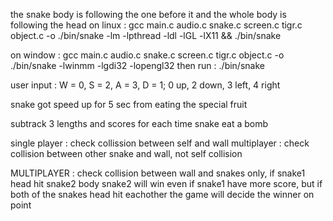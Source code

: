 the snake body is following the one before it and the whole body is following the head 
on linux :
gcc main.c audio.c snake.c screen.c tigr.c object.c -o ./bin/snake -lm -lpthread -ldl -lGL -lX11 && ./bin/snake

on window :
gcc main.c audio.c snake.c screen.c tigr.c object.c -o ./bin/snake -lwinmm -lgdi32 -lopengl32
then run :
./bin/snake 

user input : W = 0, S = 2, A = 3, D = 1;    0 up, 2 down, 3 left, 4 right

snake got speed up for 5 sec from eating the special fruit

subtrack 3 lengths and scores for each time snake eat a bomb

single player : check collission between self and wall
multiplayer : check collision between other snake and wall, not self collision

MULTIPLAYER : check collision between wall and snakes only, if snake1 head hit snake2 body snake2 will win even if snake1 have more score, but if both of the snakes head hit eachother the game will decide the winner on point
